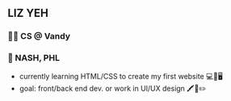 ## LIZ YEH
### 👩‍💻 CS @ Vandy 
### 📍 NASH, PHL
- currently learning HTML/CSS to create my first website 💻📱🖥️
- goal: front/back end dev. or work in UI/UX design 🖍️🎨✏️
